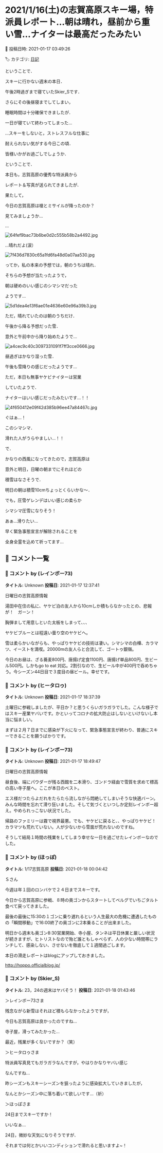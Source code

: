 # 2021/1/16(土)の志賀高原スキー場，特派員レポート…朝は晴れ，昼前から重い雪…ナイターは最高だったみたい

📅 投稿日時: 2021-01-17 03:49:26

🏷️ カテゴリ: [日記](cc4b5682fb7b8b144980957a978653fb0.md)

ということで．


スキーに行かない週末の本日．


午後2時過ぎまで寝ていたSkier_Sです．


さらにその後昼寝までしてしまい，


睡眠時間は十分確保できましたが．


一日が寝ていて終わってしまった…





…スキーをしないと，ストレスフルな仕事に


耐えられない気がする今日この頃．


皆様いかがお過ごしでしょうか．





ということで．


本日も，志賀高原の優秀な特派員から


レポート＆写真が送られてきましたが．





果たして，


今日の志賀高原は槍とミサイルが降ったのか？


見てみましょうか…





…




![64fef9bac73b6be0d2c555b58b2a4492.jpg](images/64fef9bac73b6be0d2c555b58b2a4492.jpg)




…晴れだよ(涙）




![7f436d7830c65a1fd6fa48d0a07aa530.jpg](images/7f436d7830c65a1fd6fa48d0a07aa530.jpg)




ってか，私の本来の予想では，朝のうちは晴れ．


そちらの予想が当たったようで，


朝は硬めのいい感じのシマシマだった


ようです…




![5d1dea4e13f6ae01e4636e60e96a39b3.jpg](images/5d1dea4e13f6ae01e4636e60e96a39b3.jpg)




ただ，晴れていたのは朝のうちだけ．


午後から降る予想だった雪．


意外と午前中から降り始めたようで…




![a4cec9c40c3097331091f7ff3cce0666.jpg](images/a4cec9c40c3097331091f7ff3cce0666.jpg)




昼過ぎはかなり湿った雪．


午後も雪降りの感じだったようです…





ただ，本日も無事ヤケビナイターは営業


していたようで．


ナイターはいい感じだったみたいです…！！




![4f650412e09f42d385b96ee47a84467c.jpg](images/4f650412e09f42d385b96ee47a84467c.jpg)




ぐはぁ…！


このシマシマ．


滑れた人がうらやましい…！！





で．


かなりの西風になってきたので，志賀高原は


意外と明日，日曜の朝までにそれほどの


積雪はなさそうで．


明日の朝は積雪10cmちょっとくらいかな～．


でも，圧雪ゲレンデはいい感じの柔らか


シマシマ圧雪になりそう！


あぁ…滑りたい…





早く緊急事態宣言が解除されることを


全身全霊を込めて祈ってます…

## 💬 コメント一覧

### 💬 コメント by (レインボー73)
**タイトル**: Unknown
**投稿日**: 2021-01-17 12:37:41

日曜日の志賀高原情報

湯田中在住の私に、ヤケビ泊の友人から10cmしか積もらなかったとの、悲報が！　ガーン！

胸弾まして用意しといた太板をしまって、、、

ヤケビブルーとは程遠い曇り空のヤケビへ。

雪は柔らかいながらも、やっぱりヤケビの技術は凄い。シマシマの白樺、カラマツ、イーストを満喫。20000mの友人らと合流して、ゴートゥ銀嶺。

今日のお昼は、ざる蕎麦800円、唐揚げ定食1100円、唐揚げ単品800円、生ビール500円。しかもgo to eat 対応。2割引なので、生ビール中が400円で呑めちゃう。今シーズン44日目で３度目の昼ビール。幸せです。

### 💬 コメント by (ヒータロゥ)
**タイトル**: Unknown
**投稿日**: 2021-01-17 18:37:39

土曜日に参戦しましたが、平日か？と思うくらいガラガラでした。こんな様子ではスキー産業ヤバいです。かといってコロナの拡大防止はしないといけないし本当に悩ましい。

まずは２月７日までに感染が下火になって、緊急事態宣言が終わり、普通にスキーできることを願うばかりです。

### 💬 コメント by (レインボー73)
**タイトル**: Unknown
**投稿日**: 2021-01-17 18:49:47

日曜日の志賀高原情報

昼食後、端にパウダーが残る西館を二本滑り、ゴンドラ経由で雪質を求めて標高の高い寺子屋へ。ここが本日のベスト。

エス様だつたらよだれをたらたら流しながら悶絶してしまいそうな快適バーン。みんな時間を忘れて滑り狂いました。そして気づくといつしか定刻レインボー超え。やめられっこない状況でした。

帰路のファミリーは霧で視界最悪。でも、ヤケビに戻ると、、やっぱりヤケビ！　カラマツも荒れていない。人が少ないから雪面が荒れないのですね。

そうして結局１時間の残業をしてしまう幸せな一日を過ごせたレインボーなのでした。

### 💬 コメント by (ほっぽ)
**タイトル**: 1/17志賀高原
**投稿日**: 2021-01-18 00:04:42

Ｓさん



今週は年１回のロンバケで２４日までスキーです。

今日から志賀高原に参戦、８時の奥ゴンからスタートしてベルグでいちごタルト食べて戻ってきました。



最後の最後に15:30の１ゴンに乗り遅れるという人生最大の危機に遭遇したものの「瞬間移動」で16:00終了の奥ゴンに2本乗ることが出来ました。



明日から週末も奥ゴン8:30営業開始、寺小屋、タンネは平日休業と厳しい状況が続きますが、ヒトリストなので殆ど誰ともしゃべらず、人の少ない時間帯にランチして、感染しない、させないを徹底して１週間過ごします。



本日の滑走レポートはblogにアップしておきました。



http://hoppo.officialblog.jp/

### 💬 コメント by (Skier_S)
**タイトル**: 23，24の週末はヤバそう！
**投稿日**: 2021-01-18 01:43:46

＞レインボー73さま

残念ながら新雪はそれほど積もらなかったようですが，

今日も志賀高原は良かったのですね…

寺子屋，滑ってみたかった…

最近，残業が多くないですか？（笑）



＞ヒータロゥさま

特派員写真見てもガラガラなんですが，やはりかなりヤバい感じ

なんですね…

昨シーズンもスキーシーズンを狙ったように感染拡大していきましたが，

なんとかシーズン中に落ち着いて欲しいです…（祈）



＞ほっぽさま

24日までスキーですか！

いいなぁ…

24日，微妙な天気になりそうですが．

それまでは何とかいいコンディションで滑れると思いますよ~！

